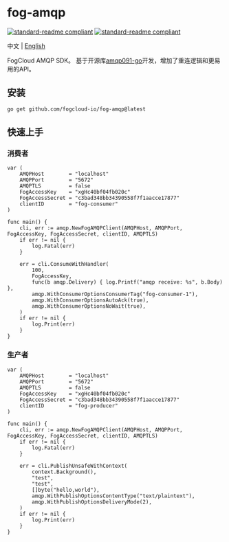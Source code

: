 # fog-amqp
[![standard-readme compliant](https://img.shields.io/badge/licence-Apache%202.0-blue)](https://www.apache.org/licenses/LICENSE-2.0) [![standard-readme compliant](https://img.shields.io/static/v1?label=official&message=demo&color=<COLOR>)](https://app.fogcloud.io)

中文 | [English](readme.en.md)

FogCloud AMQP SDK。 基于开源库[amqp091-go](https://github.com/rabbitmq/amqp091-go)开发，增加了重连逻辑和更易用的API。

## 安装

```bash
go get github.com/fogcloud-io/fog-amqp@latest
```

## 快速上手

### 消费者
```golang
var (
	AMQPHost        = "localhost"
	AMQPPort        = "5672"
	AMQPTLS         = false
	FogAccessKey    = "xgHc40bf04fb020c"
	FogAccessSecret = "c3bad348bb34390558f7f1aacce17877"
	clientID        = "fog-consumer"
)

func main() {
	cli, err := amqp.NewFogAMQPClient(AMQPHost, AMQPPort, FogAccessKey, FogAccessSecret, clientID, AMQPTLS)
	if err != nil {
		log.Fatal(err)
	}

	err = cli.ConsumeWithHandler(
		100,
		FogAccessKey,
		func(b amqp.Delivery) { log.Printf("amqp receive: %s", b.Body) },
		amqp.WithConsumerOptionsConsumerTag("fog-consumer-1"),
		amqp.WithConsumerOptionsAutoAck(true),
		amqp.WithConsumerOptionsNoWait(true),
	)
	if err != nil {
		log.Print(err)
	}
}
```

### 生产者
```golang
var (
	AMQPHost        = "localhost"
	AMQPPort        = "5672"
	AMQPTLS         = false
	FogAccessKey    = "xgHc40bf04fb020c"
	FogAccessSecret = "c3bad348bb34390558f7f1aacce17877"
	clientID        = "fog-producer"
)

func main() {
	cli, err := amqp.NewFogAMQPClient(AMQPHost, AMQPPort, FogAccessKey, FogAccessSecret, clientID, AMQPTLS)
	if err != nil {
		log.Fatal(err)
	}

	err = cli.PublishUnsafeWithContext(
		context.Background(),
		"test",
		"test",
		[]byte("hello,world"),
		amqp.WithPublishOptionsContentType("text/plaintext"),
		amqp.WithPublishOptionsDeliveryMode(2),
	)
	if err != nil {
		log.Print(err)
	}
}
```
